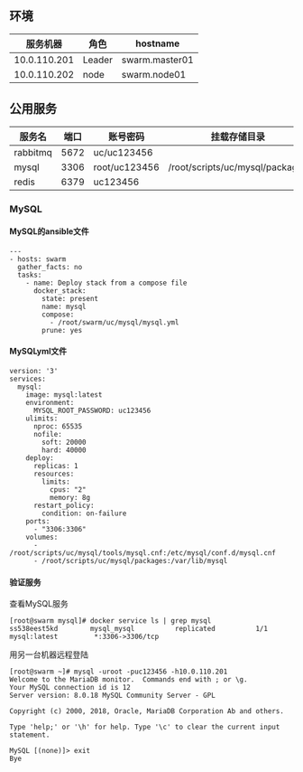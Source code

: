 ## 环境

| 服务机器     | 角色   | hostname       |
| ------------ | ------ | -------------- |
| 10.0.110.201 | Leader | swarm.master01 |
| 10.0.110.202 | node   | swarm.node01   |



## 公用服务

| 服务名   | 端口 | 账号密码      | 挂载存储目录                    | 挂载配置文件                           |
| -------- | ---- | ------------- | ------------------------------- | -------------------------------------- |
| rabbitmq | 5672 | uc/uc123456   |                                 |                                        |
| mysql    | 3306 | root/uc123456 | /root/scripts/uc/mysql/packages | /root/scripts/uc/mysql/tools/mysql.cnf |
| redis    | 6379 | uc123456      |                                 |                                        |





### MySQL

#### MySQL的ansible文件

```
---
- hosts: swarm
  gather_facts: no
  tasks:
    - name: Deploy stack from a compose file
      docker_stack:
        state: present
        name: mysql
        compose:
          - /root/swarm/uc/mysql/mysql.yml
        prune: yes
```

#### MySQLyml文件

```
version: '3'
services:
  mysql:
    image: mysql:latest
    environment:
      MYSQL_ROOT_PASSWORD: uc123456
    ulimits:
      nproc: 65535
      nofile:
        soft: 20000
        hard: 40000
    deploy:
      replicas: 1
      resources:
        limits:
          cpus: "2"
          memory: 8g
      restart_policy:
        condition: on-failure
    ports:
      - "3306:3306"
    volumes:
      - /root/scripts/uc/mysql/tools/mysql.cnf:/etc/mysql/conf.d/mysql.cnf
      - /root/scripts/uc/mysql/packages:/var/lib/mysql
```

#### 验证服务

查看MySQL服务

```
[root@swarm mysql]# docker service ls | grep mysql
ss538eest5kd        mysql_mysql          replicated          1/1                 mysql:latest         *:3306->3306/tcp
```

用另一台机器远程登陆

```
[root@swarm ~]# mysql -uroot -puc123456 -h10.0.110.201
Welcome to the MariaDB monitor.  Commands end with ; or \g.
Your MySQL connection id is 12
Server version: 8.0.18 MySQL Community Server - GPL

Copyright (c) 2000, 2018, Oracle, MariaDB Corporation Ab and others.

Type 'help;' or '\h' for help. Type '\c' to clear the current input statement.

MySQL [(none)]> exit
Bye
```

